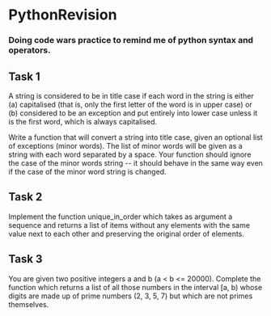 # PythonRevision
### Doing code wars practice to remind me of python syntax and operators.

## Task 1
A string is considered to be in title case if each word in the string is either (a) capitalised (that is, only the first letter of the word is in upper case) or (b) considered to be an exception and put entirely into lower case unless it is the first word, which is always capitalised.

Write a function that will convert a string into title case, given an optional list of exceptions (minor words). The list of minor words will be given as a string with each word separated by a space. Your function should ignore the case of the minor words string -- it should behave in the same way even if the case of the minor word string is changed.

## Task 2
Implement the function unique_in_order which takes as argument a sequence and returns a list of items without any elements with the same value next to each other and preserving the original order of elements.

## Task 3
You are given two positive integers a and b (a < b <= 20000). Complete the function which returns a list of all those numbers in the interval [a, b) whose digits are made up of prime numbers (2, 3, 5, 7) but which are not primes themselves.


